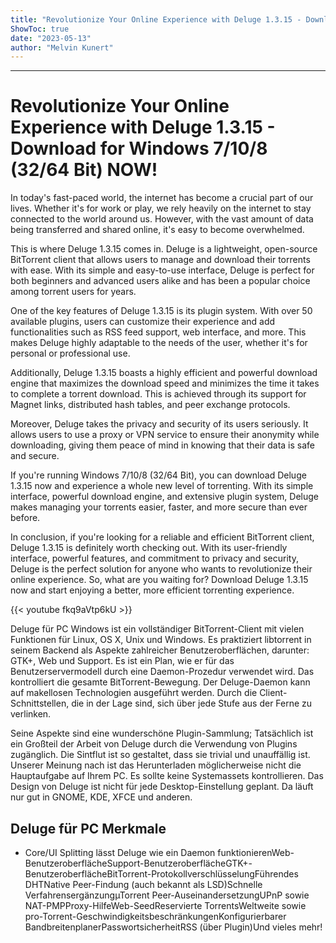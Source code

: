 ```yaml
---
title: "Revolutionize Your Online Experience with Deluge 1.3.15 - Download for Windows 7/10/8 (32/64 Bit) NOW!"
ShowToc: true 
date: "2023-05-13"
author: "Melvin Kunert"
---
```

*****
# Revolutionize Your Online Experience with Deluge 1.3.15 - Download for Windows 7/10/8 (32/64 Bit) NOW!

In today's fast-paced world, the internet has become a crucial part of our lives. Whether it's for work or play, we rely heavily on the internet to stay connected to the world around us. However, with the vast amount of data being transferred and shared online, it's easy to become overwhelmed.

This is where Deluge 1.3.15 comes in. Deluge is a lightweight, open-source BitTorrent client that allows users to manage and download their torrents with ease. With its simple and easy-to-use interface, Deluge is perfect for both beginners and advanced users alike and has been a popular choice among torrent users for years.

One of the key features of Deluge 1.3.15 is its plugin system. With over 50 available plugins, users can customize their experience and add functionalities such as RSS feed support, web interface, and more. This makes Deluge highly adaptable to the needs of the user, whether it's for personal or professional use.

Additionally, Deluge 1.3.15 boasts a highly efficient and powerful download engine that maximizes the download speed and minimizes the time it takes to complete a torrent download. This is achieved through its support for Magnet links, distributed hash tables, and peer exchange protocols.

Moreover, Deluge takes the privacy and security of its users seriously. It allows users to use a proxy or VPN service to ensure their anonymity while downloading, giving them peace of mind in knowing that their data is safe and secure.

If you're running Windows 7/10/8 (32/64 Bit), you can download Deluge 1.3.15 now and experience a whole new level of torrenting. With its simple interface, powerful download engine, and extensive plugin system, Deluge makes managing your torrents easier, faster, and more secure than ever before.

In conclusion, if you're looking for a reliable and efficient BitTorrent client, Deluge 1.3.15 is definitely worth checking out. With its user-friendly interface, powerful features, and commitment to privacy and security, Deluge is the perfect solution for anyone who wants to revolutionize their online experience. So, what are you waiting for? Download Deluge 1.3.15 now and start enjoying a better, more efficient torrenting experience.

{{< youtube fkq9aVtp6kU >}} 



Deluge für PC Windows ist ein vollständiger BitTorrent-Client mit vielen Funktionen für Linux, OS X, Unix und Windows. Es praktiziert libtorrent in seinem Backend als Aspekte zahlreicher Benutzeroberflächen, darunter: GTK+, Web und Support. Es ist ein Plan, wie er für das Benutzerservermodell durch eine Daemon-Prozedur verwendet wird. Das kontrolliert die gesamte BitTorrent-Bewegung. Der Deluge-Daemon kann auf makellosen Technologien ausgeführt werden. Durch die Client-Schnittstellen, die in der Lage sind, sich über jede Stufe aus der Ferne zu verlinken.
 
Seine Aspekte sind eine wunderschöne Plugin-Sammlung; Tatsächlich ist ein Großteil der Arbeit von Deluge durch die Verwendung von Plugins zugänglich. Die Sintflut ist so gestaltet, dass sie trivial und unauffällig ist. Unserer Meinung nach ist das Herunterladen möglicherweise nicht die Hauptaufgabe auf Ihrem PC. Es sollte keine Systemassets kontrollieren. Das Design von Deluge ist nicht für jede Desktop-Einstellung geplant. Da läuft nur gut in GNOME, KDE, XFCE und anderen.
 
## Deluge für PC Merkmale
 
- Core/UI Splitting lässt Deluge wie ein Daemon funktionierenWeb-BenutzeroberflächeSupport-BenutzeroberflächeGTK+-BenutzeroberflächeBitTorrent-ProtokollverschlüsselungFührendes DHTNative Peer-Findung (auch bekannt als LSD)Schnelle VerfahrensergänzungµTorrent Peer-AuseinandersetzungUPnP sowie NAT-PMPProxy-HilfeWeb-SeedReservierte TorrentsWeltweite sowie pro-Torrent-GeschwindigkeitsbeschränkungenKonfigurierbarer BandbreitenplanerPasswortsicherheitRSS (über Plugin)Und vieles mehr!




